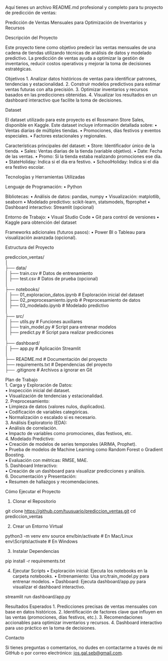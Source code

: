 Aquí tienes un archivo README.md profesional y completo para tu proyecto de predicción de ventas:

Predicción de Ventas Mensuales para Optimización de Inventarios y Recursos

Descripción del Proyecto

Este proyecto tiene como objetivo predecir las ventas mensuales de una cadena de tiendas utilizando técnicas de análisis de datos y modelado predictivo. La predicción de ventas ayuda a optimizar la gestión de inventarios, reducir costos operativos y mejorar la toma de decisiones estratégicas.

Objetivos
	1.	Analizar datos históricos de ventas para identificar patrones, tendencias y estacionalidad.
	2.	Construir modelos predictivos para estimar ventas futuras con alta precisión.
	3.	Optimizar inventarios y recursos basados en las predicciones obtenidas.
	4.	Visualizar los resultados en un dashboard interactivo que facilite la toma de decisiones.

Dataset

El dataset utilizado para este proyecto es el Rossmann Store Sales, disponible en Kaggle. Este dataset incluye información detallada sobre:
	•	Ventas diarias de múltiples tiendas.
	•	Promociones, días festivos y eventos especiales.
	•	Factores estacionales y regionales.

Características principales del dataset:
	•	Store: Identificador único de la tienda.
	•	Sales: Ventas diarias de la tienda (variable objetivo).
	•	Date: Fecha de las ventas.
	•	Promo: Si la tienda estaba realizando promociones ese día.
	•	StateHoliday: Indica si el día era festivo.
	•	SchoolHoliday: Indica si el día era festivo escolar.

Tecnologías y Herramientas Utilizadas

Lenguaje de Programación:
	•	Python

Bibliotecas:
	•	Análisis de datos: pandas, numpy
	•	Visualización: matplotlib, seaborn
	•	Modelado predictivo: scikit-learn, statsmodels, fbprophet
	•	Dashboard interactivo: Streamlit (opcional)

Entorno de Trabajo:
	•	Visual Studio Code
	•	Git para control de versiones
	•	Kaggle para obtención del dataset

Frameworks adicionales (futuros pasos):
	•	Power BI o Tableau para visualización avanzada (opcional).

Estructura del Proyecto

prediccion_ventas/           
│      
├── data/         
│   ├── train.csv         # Datos de entrenamiento      
│   ├── test.csv          # Datos de prueba (opcional)       
│       
├── notebooks/       
│   ├── 01_exploracion_datos.ipynb    # Exploración inicial del dataset    
│   ├── 02_preprocesamiento.ipynb     # Preprocesamiento de datos       
│   ├── 03_modelado.ipynb             # Modelado predictivo       
│      
├── src/      
│   ├── utils.py          # Funciones auxiliares      
│   ├── train_model.py    # Script para entrenar modelos     
│   ├── predict.py        # Script para realizar predicciones      
│      
├── dashboard/       
│   ├── app.py            # Aplicación Streamlit      
│      
├── README.md             # Documentación del proyecto      
├── requirements.txt      # Dependencias del proyecto      
├── .gitignore            # Archivos a ignorar en Git       

Plan de Trabajo       
	1.	Carga y Exploración de Datos:       
	•	Inspección inicial del dataset.       
	•	Visualización de tendencias y estacionalidad.      
	2.	Preprocesamiento:      
	•	Limpieza de datos (valores nulos, duplicados).      
	•	Codificación de variables categóricas.       
	•	Normalización o escalado si es necesario.       
	3.	Análisis Exploratorio (EDA):       
	•	Análisis de correlación.        
	•	Impacto de variables como promociones, días festivos, etc.       
	4.	Modelado Predictivo:       
	•	Creación de modelos de series temporales (ARIMA, Prophet).       
	•	Prueba de modelos de Machine Learning como Random Forest o Gradient Boosting.       
	•	Evaluación con métricas: RMSE, MAE.           
	5.	Dashboard Interactivo:         
	•	Creación de un dashboard para visualizar predicciones y análisis.          
	6.	Documentación y Presentación:         
	•	Resumen de hallazgos y recomendaciones.        
    
Cómo Ejecutar el Proyecto

1. Clonar el Repositorio

git clone https://github.com/tuusuario/prediccion_ventas.git
cd prediccion_ventas

2. Crear un Entorno Virtual

python3 -m venv env
source env/bin/activate  # En Mac/Linux
env\Scripts\activate  # En Windows

3. Instalar Dependencias

pip install -r requirements.txt

4. Ejecutar Scripts
	•	Exploración inicial: Ejecuta los notebooks en la carpeta notebooks.
	•	Entrenamiento: Usa src/train_model.py para entrenar modelos.
	•	Dashboard: Ejecuta dashboard/app.py para visualizar el dashboard interactivo.

streamlit run dashboard/app.py

Resultados Esperados
	1.	Predicciones precisas de ventas mensuales con base en datos históricos.
	2.	Identificación de factores clave que influyen en las ventas (promociones, días festivos, etc.).
	3.	Recomendaciones accionables para optimizar inventarios y recursos.
	4.	Dashboard interactivo para uso práctico en la toma de decisiones.

Contacto

Si tienes preguntas o comentarios, no dudes en contactarme a través de mi GitHub o por correo electrónico: jos.gal.seb@gmail.com.